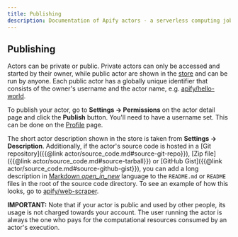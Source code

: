 ```yaml
---
title: Publishing
description: Documentation of Apify actors - a serverless computing jobs that enable execution of long-running web scraping and automation tasks in the cloud.
---
```


## [](#publishing)Publishing

Actors can be private or public. Private actors can only be accessed and started by their owner, while public actor are shown in the [store](https://apify.com/store) and can be run by anyone. Each public actor has a globally unique identifier that consists of the owner's username and the actor name, e.g. [apify/hello-world](https://apify.com/apify/hello-world).

To publish your actor, go to **Settings → Permissions** on the actor detail page and click the **Publish** button. You'll need to have a username set. This can be done on the [Profile](https://my.apify.com/account#/profile) page.

The short actor description shown in the store is taken from **Settings → Description**. Additionally, if the actor's source code is hosted in a [Git repository]({{@link actor/source_code.md#source-git-repo}}), [Zip file]({{@link actor/source_code.md#source-tarball}}) or [GitHub Gist]({{@link actor/source_code.md#source-github-gist}}), you can add a long description in [Markdown _open_in_new_](https://github.com/adam-p/markdown-here/wiki/Markdown-Cheatsheet) language to the `README.md` or `README` files in the root of the source code directory. To see an example of how this looks, go to [apify/web-scraper](https://apify.com/apify/web-scraper).

**IMPORTANT:** Note that if your actor is public and used by other people, its usage is not charged towards your account. The user running the actor is always the one who pays for the computational resources consumed by an actor's execution.

